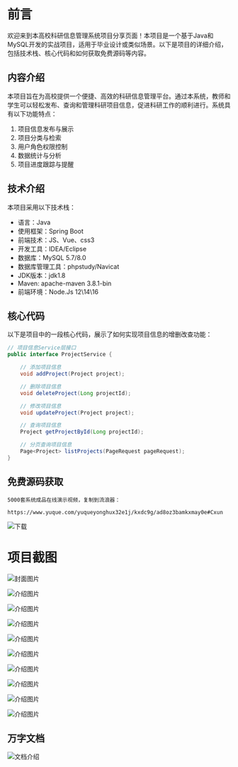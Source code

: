 # 前言

欢迎来到本高校科研信息管理系统项目分享页面！本项目是一个基于Java和MySQL开发的实战项目，适用于毕业设计或类似场景。以下是项目的详细介绍，包括技术栈、核心代码和如何获取免费源码等内容。

## 内容介绍

本项目旨在为高校提供一个便捷、高效的科研信息管理平台。通过本系统，教师和学生可以轻松发布、查询和管理科研项目信息，促进科研工作的顺利进行。系统具有以下功能特点：

1. 项目信息发布与展示
2. 项目分类与检索
3. 用户角色权限控制
4. 数据统计与分析
5. 项目进度跟踪与提醒

## 技术介绍

本项目采用以下技术栈：

- 语言：Java
- 使用框架：Spring Boot
- 前端技术：JS、Vue、css3
- 开发工具：IDEA/Eclipse
- 数据库：MySQL 5.7/8.0
- 数据库管理工具：phpstudy/Navicat
- JDK版本：jdk1.8
- Maven: apache-maven 3.8.1-bin
- 前端环境：Node.Js 12\14\16

## 核心代码

以下是项目中的一段核心代码，展示了如何实现项目信息的增删改查功能：

```java
// 项目信息Service层接口
public interface ProjectService {

    // 添加项目信息
    void addProject(Project project);

    // 删除项目信息
    void deleteProject(Long projectId);

    // 修改项目信息
    void updateProject(Project project);

    // 查询项目信息
    Project getProjectById(Long projectId);

    // 分页查询项目信息
    Page<Project> listProjects(PageRequest pageRequest);
}
```

## 免费源码获取

```
5000套系统成品在线演示视频，复制到流浪器： 
```
```
https://www.yuque.com/yuqueyonghux32e1j/kxdc9g/ad8oz3bamkxmay0e#Cxun
```
![下载](https://img12.360buyimg.com/ddimg/jfs/t1/339687/11/1349/28408/68ad865fF412d7877/adaa650483a100f2.jpg)

# 项目截图

![封面图片](https://img13.360buyimg.com/ddimg/jfs/t1/323419/7/4925/167974/689e0b51F85f9326f/1c42b46efecf330d.jpg)

![介绍图片](https://img13.360buyimg.com/ddimg/jfs/t1/297748/20/13106/19796/689e0b2eFb453feb3/45577978181157c2.jpg)

![介绍图片](https://img12.360buyimg.com/ddimg/jfs/t1/294634/18/25507/118575/689e0b2eFa2433d8d/c77ebb1d10cd28a2.jpg)

![介绍图片](https://img10.360buyimg.com/ddimg/jfs/t1/314075/5/26518/27352/689e0b2fF3d5d04ff/f3d4abad7900547f.jpg)

![介绍图片](https://img10.360buyimg.com/ddimg/jfs/t1/324546/12/4640/29065/689e0b2fF1c386ce0/7acea46a18f31e63.jpg)

![介绍图片](https://img14.360buyimg.com/ddimg/jfs/t1/309779/9/26580/26895/689e0b31F8fbb44bb/3d6dc340fccd085a.jpg)

![介绍图片](https://img11.360buyimg.com/ddimg/jfs/t1/313814/22/26431/26252/689e0b31Fdcd1a3f7/1b64197dd8183963.jpg)

![介绍图片](https://img14.360buyimg.com/ddimg/jfs/t1/290659/24/26599/30315/689e0b33F5ea4556e/356b5ffaaedf8e80.jpg)

![介绍图片](https://img10.360buyimg.com/ddimg/jfs/t1/315639/17/26297/47954/689e0b33Fc9ccc5c2/4c3486af76f3cba0.jpg)

![介绍图片](https://img13.360buyimg.com/ddimg/jfs/t1/311938/15/26371/28266/689e0b34Fa826c2eb/a741d2ca20c73746.jpg)


## 万字文档
![文档介绍](https://img14.360buyimg.com/ddimg/jfs/t1/338393/1/3576/156947/68b1ad0cF74dc525c/ff9cd6c574295685.jpg)
